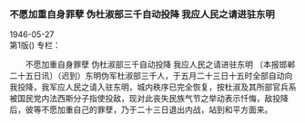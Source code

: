 ### 不愿加重自身罪孽  伪杜淑部三千自动投降  我应人民之请进驻东明  

1946-05-27  
第1版()
专栏：

　　不愿加重自身罪孽
    伪杜淑部三千自动投降
    我应人民之请进驻东明
    〔本报邯郸二十五日讯〕（迟到）东明伪军杜淑部三千人，于五月二十三日十五时全部自动向我投降，我军应人民之请入驻东明，城内秩序已完全恢复，按杜淑及其所部官兵系被国民党内法西斯分子指使投敌，现对此丧失民族气节之举动表示忏悔，敌投降后，彼等不愿加重自己的罪孽，乃于二十三日退出内战，站到和平方面来。  
